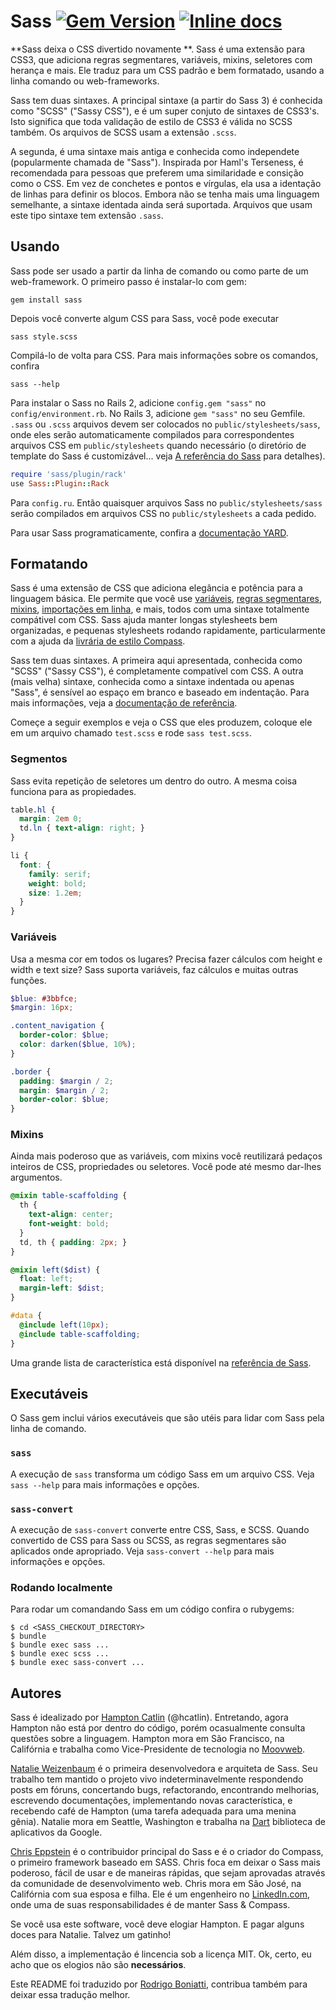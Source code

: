 # Sass [![Gem Version](https://badge.fury.io/rb/sass.png)](http://badge.fury.io/rb/sass) [![Inline docs](http://inch-ci.org/github/sass/sass.svg)](http://inch-ci.org/github/sass/sass)

**Sass deixa o CSS divertido novamente **. Sass é uma extensão para CSS3,
que adiciona regras segmentares, variáveis, mixins, seletores com herança e mais.
Ele traduz para um CSS padrão e bem formatado, usando a linha comando ou web-frameworks.

Sass tem duas sintaxes. A principal sintaxe (a partir do Sass 3)
é conhecida como "SCSS" ("Sassy CSS"),
e é um super conjuto de sintaxes de CSS3's.
Isto significa que toda validação de estilo de CSS3 é válida no SCSS também.
Os arquivos de SCSS usam a extensão `.scss`.

A segunda, é uma sintaxe mais antiga e conhecida como independete (popularmente chamada de "Sass").
Inspirada por Haml's Terseness, é recomendada para pessoas
que preferem uma similaridade e consição como o CSS.
Em vez de conchetes e pontos e vírgulas,
ela usa a identação de linhas para definir os blocos.
Embora não se tenha mais uma linguagem semelhante,
a sintaxe identada ainda será suportada.
Arquivos que usam este tipo sintaxe tem extensão `.sass`.

## Usando

Sass pode ser usado a partir da linha de comando
ou como parte de um web-framework.
O primeiro passo é instalar-lo com gem:

    gem install sass

Depois você converte algum CSS para Sass, você pode executar

    sass style.scss

Compilá-lo de volta para CSS.
Para mais informações sobre os comandos, confira

    sass --help

Para instalar o Sass no Rails 2,
adicione `config.gem "sass"` no `config/environment.rb`.
No Rails 3, adicione `gem "sass"` no seu Gemfile.
`.sass` ou `.scss` arquivos devem ser colocados no `public/stylesheets/sass`,
onde eles serão automaticamente compilados
para correspondentes arquivos CSS em `public/stylesheets` quando necessário
(o diretório de template do Sass é customizável...
veja [A referência do Sass](http://sass-lang.com/docs/yardoc/file.SASS_REFERENCE.html#template_location-option) para detalhes).

```ruby
require 'sass/plugin/rack'
use Sass::Plugin::Rack
```

Para `config.ru`.
Então quaisquer arquivos Sass no `public/stylesheets/sass`
serão compilados em arquivos CSS no `public/stylesheets` a cada pedido.

Para usar Sass programaticamente,
confira a [documentação YARD](http://sass-lang.com/documentation/file.SASS_REFERENCE.html#using_sass).

## Formatando

Sass é uma extensão de CSS
que adiciona elegância e potência para a linguagem básica.
Ele permite que você use [variáveis][vars], [regras segmentares][nested],
[mixins][mixins], [importações em linha][imports],
e mais, todos com uma sintaxe totalmente compátivel com CSS.
Sass ajuda manter longas stylesheets bem organizadas,
e pequenas stylesheets rodando rapidamente,
particularmente com a ajuda da
[livrária de estilo Compass](http://compass-style.org).

[vars]:    http://sass-lang.com/documentation/file.SASS_REFERENCE.html#variables_
[nested]:  http://sass-lang.com/documentation/file.SASS_REFERENCE.html#nested_rules
[mixins]:  http://sass-lang.com/documentation/file.SASS_REFERENCE.html#mixins
[imports]: http://sass-lang.com/documentation/file.SASS_REFERENCE.html#import

Sass tem duas sintaxes.
A primeira aqui apresentada, conhecida como "SCSS" ("Sassy CSS"),
é completamente compatível com CSS.
A outra (mais velha) sintaxe, conhecida como a sintaxe indentada ou apenas "Sass",
é sensível ao espaço em branco e baseado em indentação.
Para mais informações, veja a [documentação de referência][syntax].

[syntax]: http://sass-lang.com/documentation/file.SASS_REFERENCE.html#syntax

Começe a seguir exemplos e veja o CSS que eles produzem,
coloque ele em um arquivo chamado `test.scss` e rode `sass test.scss`.

### Segmentos

Sass evita repetição de seletores um dentro do outro.
A mesma coisa funciona para as propiedades.

```scss
table.hl {
  margin: 2em 0;
  td.ln { text-align: right; }
}

li {
  font: {
    family: serif;
    weight: bold;
    size: 1.2em;
  }
}
```

### Variáveis

Usa a mesma cor em todos os lugares?
Precisa fazer cálculos com height e width e text size?
Sass suporta variáveis, faz cálculos e muitas outras funções.

```scss
$blue: #3bbfce;
$margin: 16px;

.content_navigation {
  border-color: $blue;
  color: darken($blue, 10%);
}

.border {
  padding: $margin / 2;
  margin: $margin / 2;
  border-color: $blue;
}
```

### Mixins

Ainda mais poderoso que as variáveis,
com mixins você reutilizará pedaços inteiros de CSS,
propriedades ou seletores.
Você pode até mesmo dar-lhes argumentos.

```scss
@mixin table-scaffolding {
  th {
    text-align: center;
    font-weight: bold;
  }
  td, th { padding: 2px; }
}

@mixin left($dist) {
  float: left;
  margin-left: $dist;
}

#data {
  @include left(10px);
  @include table-scaffolding;
}
```

Uma grande lista de característica está disponível
na [referência de Sass](http://sass-lang.com/documentation/file.SASS_REFERENCE.html).

## Executáveis

O Sass gem inclui vários executáveis que são utéis
para lidar com Sass pela linha de comando.

### `sass`

A execução de `sass` transforma um código Sass em um arquivo CSS.
Veja `sass --help` para mais informações e opções.

### `sass-convert`

A execução de `sass-convert` converte entre CSS, Sass, e SCSS.
Quando convertido de CSS para Sass ou SCSS,
as regras segmentares são aplicados onde apropriado.
Veja `sass-convert --help` para mais informações e opções.

### Rodando localmente

Para rodar um comandando Sass em um código confira o rubygems:

```
$ cd <SASS_CHECKOUT_DIRECTORY>
$ bundle
$ bundle exec sass ...
$ bundle exec scss ...
$ bundle exec sass-convert ...
```

## Autores

Sass é idealizado por [Hampton Catlin](http://www.hamptoncatlin.com)
(@hcatlin). Entretando, agora Hampton não está por dentro do código, porém
ocasualmente consulta questões sobre a linguagem. Hampton mora em São
Francisco, na Califórnia e trabalha como Vice-Presidente de tecnologia
no [Moovweb](http://www.moovweb.com/).

[Natalie Weizenbaum](http://nex-3.com) é o primeira desenvolvedora e arquiteta de
Sass. Seu trabalho tem mantido o projeto vivo indeterminavelmente respondendo posts em fóruns, concertando bugs, refactorando, encontrando melhorias, escrevendo documentações, implementando novas característica, e recebendo café de Hampton (uma tarefa adequada para uma menina gênia). Natalie mora em Seattle, Washington e trabalha na
[Dart](http://dartlang.org) biblioteca de aplicativos da Google.

[Chris Eppstein](http://acts-as-architect.blogspot.com) é o contribuidor principal do
Sass e é o criador do Compass, o primeiro framework baseado em SASS. Chris foca
em deixar o Sass mais poderoso, fácil de usar e de maneiras rápidas, que sejam aprovadas
através da comunidade de desenvolvimento web. Chris mora em São José, na Califórnia com
sua esposa e filha. Ele é um engenheiro no
[LinkedIn.com](http://linkedin.com), onde uma de suas responsabilidades é de
manter Sass & Compass.

Se você usa este software, você deve elogiar Hampton. E pagar alguns doces
para Natalie. Talvez um gatinho!

Além disso, a implementação é lincencia sob a licença MIT.
Ok, certo, eu acho que os elogios não são __necessários__.

Este README foi traduzido por [Rodrigo Boniatti](https://github.com/boniattirodrigo),
contribua também para deixar essa tradução melhor.
